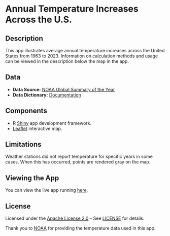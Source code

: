 # Annual Temperature Increases Across the U.S.

## Description
This app illustrates average annual temperature increases across the United States from 1963 to 2023. Information on calculation methods and usage can be viewed in the description below the map in the app.

## Data
- **Data Source:** [NOAA Global Summary of the Year](https://www.ncei.noaa.gov/access/search/data-search/global-summary-of-the-year)
- **Data Dictionary:** [Documentation](https://www.ncei.noaa.gov/data/global-summary-of-the-year/doc/GSOY_documentation.pdf)

## Components
-	R [Shiny](https://shiny.posit.co/) app development framework.
-	[Leaflet](https://leafletjs.com/) interactive map.

## Limitations
Weather stations did not report temperature for specific years in some cases. When this has occurred, points are rendered gray on the map.

## Viewing the App
You can view the live app running [here](https://fstasz.shinyapps.io/tempChange/).

## License
Licensed under the [Apache License 2.0](LICENSE) – See [LICENSE](LICENSE) for details.

Thank you to [NOAA](https://www.noaa.gov/) for providing the temperature data used in this app.